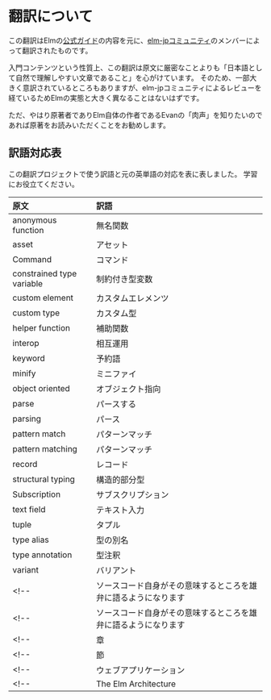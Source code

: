 # 翻訳について

この翻訳はElmの[公式ガイド](https://guide.elm-lang.org/)の内容を元に、[elm-jpコミュニティ](https://elm-lang.jp)のメンバーによって翻訳されたものです。

入門コンテンツという性質上、この翻訳は原文に厳密なことよりも「日本語として自然で理解しやすい文章であること」を心がけています。
そのため、一部大きく意訳されているところもありますが、elm-jpコミュニティによるレビューを経ているためElmの実態と大きく異なることはないはずです。

ただ、やはり原著者でありElm自体の作者であるEvanの「肉声」を知りたいのであれば原著をお読みいただくことをお勧めします。

## 訳語対応表

この翻訳プロジェクトで使う訳語と元の英単語の対応を表に表しました。
学習にお役立てください。

<!--
対訳表のうち、コメントアウトした行はウェブ上には表示されません `pretranslate` コマンドには読み込まれます。
翻訳者の間で共有したほうが良いが、あえて読者に見せる必要はないような対訳を記載しておくと便利です。

また、名詞はできるだけ単数形で記載してください。
複数形が "s" や "es" をつけるだけの名詞の場合は単数形でそのまま単純に原文を検索すれば複数形もマッチするため、
`pretranslate` コマンドがうまく原文から単語を見つけることができます。

"industry" <-> "industries"
"leaf" <-> "leaves"
"kitchen knife" <-> "kitchen knives"
のように特殊な活用をする単語の場合はコメントとして付記するといいでしょう。
-->

| 原文                      | 訳語               |
|:--------------------------|:-------------------|
| anonymous function        | 無名関数           |
| asset                     | アセット           |
| Command                   | コマンド           |
| constrained type variable | 制約付き型変数     |
| custom element            | カスタムエレメンツ |
| custom type               | カスタム型         |
| helper function           | 補助関数           |
| interop                   | 相互運用           |
| keyword                   | 予約語             |
| minify                    | ミニファイ         |
| object oriented           | オブジェクト指向   |
| parse                     | パースする         |
| parsing                   | パース             |
| pattern match             | パターンマッチ     |
| pattern matching          | パターンマッチ     |
| record                    | レコード           |
| structural typing         | 構造的部分型       |
| Subscription              | サブスクリプション |
| text field                | テキスト入力       |
| tuple                     | タプル             |
| type alias                | 型の別名           |
| type annotation           | 型注釈             |
| variant                   | バリアント         |
<!-- | ソースコード自身がその意味するところを雄弁に語るようになります | self-documenting | -->
<!-- | ソースコード自身がその意味するところを雄弁に語るようになります | self-documented | -->
<!-- | 章 | chapter | -->
<!-- | 節 | section | -->
<!-- | ウェブアプリケーション | webapp          | -->
<!-- | The Elm Architecture | The Elm Architecture | -->
